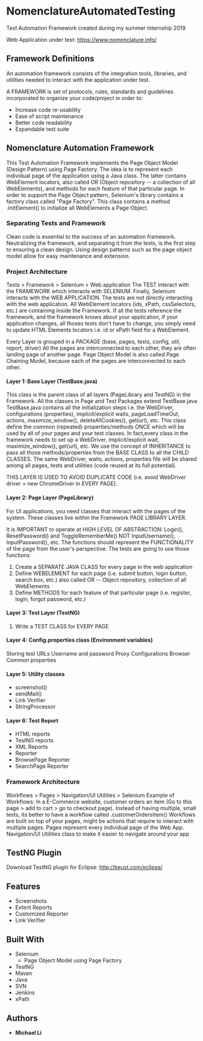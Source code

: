 # NomenclatureAutomatedTesting
Test Automation Framework created during my summer internship 2019

Web Application under test: https://www.nomenclature.info/

## Framework Definitions
An automation framework consists of the integration tools, libraries, and utilities needed to interact with the application under test.

A FRAMEWORK is set of protocols, rules, standards and guidelines incorporated to organize your code/project in order to:
- Increase code re-usability
- Ease of script maintenance
- Better code readability
- Expandable test suite

## Nomenclature Automation Framework
This Test Automation Framework implements the Page Object Model (Design Pattern) using Page Factory. The idea is to represent each individual page of the application using a Java class. The latter contains WebElement locators, also called OR (Object repository -- a collection of all WebElements), and methods for each feature of that particular page. In order to support the Page Object pattern, Selenium's library contains a factory class called "Page Factory". This class contains a method .initElement() to initialize all WebElements a Page Object.

### Separating Tests and Framework
Clean code is essential to the success of an automation framework.
Neutralizing the framework, and separating it from the tests, is the first step to ensuring a clean design.
Using design patterns such as the page object model allow for easy maintenance and extension. 

### Project Architecture
Tests > Framework > Selenium > Web application
The TEST interact with the FRAMEWORK which interacts with SELENIUM. Finally, Selenium interacts with the WEB APPLICATION.
The tests are not directly interacting with the web application. All WebElement locators (ids, xPath, cssSelectors, etc.) are containing inside the Framework.
If all the tests reference the framework, and the framework knows about your application, if your application changes, all thoses tests don't have to change, you simply need to update HTML Elements locators i.e. id or xPath field for a WebElement.

Every Layer is grouped in a PACKAGE (base, pages, tests, config, util, report, driver)
All the pages are interconnected to each other, they are often landing page of another page.
Page Object Model is also called Page Chaining Model, because each of the pages are interconnected to each other.

#### Layer 1: Base Layer (TestBase.java)
This class is the parent class of all layers (PageLibrary and TestNG) in the Framework. All the classes in Page and Test Packages extend TestBase.java
TestBase.java contains all the initialization steps i.e. the WebDriver, configurations (properties), implicit/explicit waits, pageLoadTimeOut, actions, maximize_window(), deleteAllCookies(), get(url), etc.
This class define the common (repeated) properties/methods ONCE which will be used by all of your pages and your test classes. In fact,every class in the framework needs to set up a WebDriver, implicit/explicit wait, maximize_window(), get(url), etc.
We use the concept of INHERITANCE to pass all those methods/properties from the BASE CLASS to all the CHILD CLASSES.
The same WebDriver, waits, actions, properties file will be shared among all pages, tests and utilities (code reused at its full potential).

THIS LAYER IS USED TO AVOID DUPLICATE CODE (i.e. avoid WebDriver driver = new ChromeDriver in EVERY PAGE).

#### Layer 2: Page Layer (PageLibrary)
For UI applications, you need classes that interact with the pages of the system.
These classes live within the Framework PAGE LIBRARY LAYER.

It is IMPORTANT to operate at HIGH LEVEL OF ABSTRACTION: Login(), ResetPassword() and ToggleRememberMe() NOT InputUsername(), InputPassword(), etc.
The functions should represent the FUNCTIONALITY of the page from the user's perspective.
The tests are going to use those functions

1. Create a SEPARATE JAVA CLASS for every page in the web application
2. Define WEBELEMENT for each page (i.e. submit button, login button, search box, etc.) also called OR -- Object repository, collection of all WebElements
3. Define METHODS for each feature of that particular page (i.e. register, login, forgot password, etc.)

#### Layer 3: Test Layer (TestNG)
1. Write a TEST CLASS for EVERY PAGE

#### Layer 4: Config.properties class (Environment variables)
Storing test URLs
Username and password
Proxy Configurations
Browser
Common properties

#### Layer 5: Utility classes
- screenshot()
- sendMail()
- Link Verifier
- StringProcessor

#### Layer 6: Test Report 
- HTML reports
- TestNG reports
- XML Reports
- Reporter
- BrowsePage Reporter
- SearchPage Reporter 

### Framework Architecture
Workflows > Pages > Navigation/UI Utilities > Selenium
Example of Workflows: In a E-Commerce website, customer orders an item (Go to this page > add to cart > go to checkout page).
                      Instead of having multiple, small tests, its better to have a workflow called .customerOrdersItem()
Workflows are built on top of your pages, might be actions that require to interact with multiple pages. 
Pages represent every individual page of the Web App.
Navigation/UI Utilities class to make it easier to navigate around your app

## TestNG Plugin
Download TestNG plugin for Eclipse: http://beust.com/eclipse/

## Features
- Screenshots
- Extent Reports
- Customized Reporter
- Link Verifier

## Built With
 * Selenium 
    - Page Object Model using Page Factory
 * TestNG
 * Maven
 * Java
 * SVN
 * Jenkins
 * xPath 

 ## Authors

* **Michael Li**